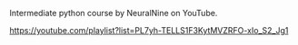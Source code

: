 Intermediate python course by NeuralNine on YouTube.

https://youtube.com/playlist?list=PL7yh-TELLS1F3KytMVZRFO-xIo_S2_Jg1
